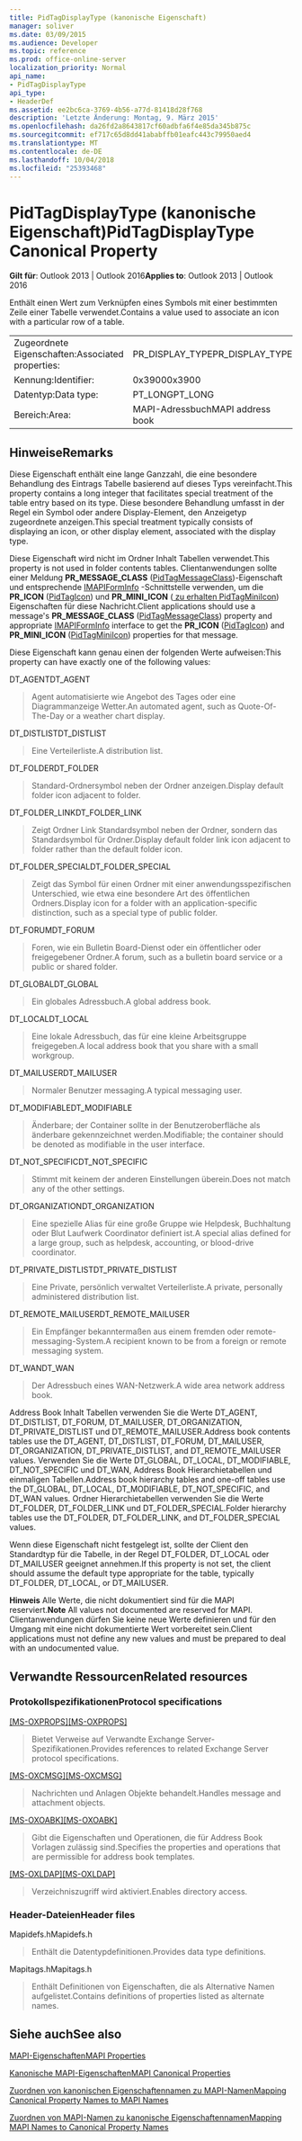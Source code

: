```yaml
---
title: PidTagDisplayType (kanonische Eigenschaft)
manager: soliver
ms.date: 03/09/2015
ms.audience: Developer
ms.topic: reference
ms.prod: office-online-server
localization_priority: Normal
api_name:
- PidTagDisplayType
api_type:
- HeaderDef
ms.assetid: ee2bc6ca-3769-4b56-a77d-81418d28f768
description: 'Letzte Änderung: Montag, 9. März 2015'
ms.openlocfilehash: da26fd2a8643817cf60adbfa6f4e85da345b875c
ms.sourcegitcommit: ef717c65d8dd41ababffb01eafc443c79950aed4
ms.translationtype: MT
ms.contentlocale: de-DE
ms.lasthandoff: 10/04/2018
ms.locfileid: "25393468"
---
```

# <a name="pidtagdisplaytype-canonical-property"></a><span data-ttu-id="1651a-103">PidTagDisplayType (kanonische Eigenschaft)</span><span class="sxs-lookup"><span data-stu-id="1651a-103">PidTagDisplayType Canonical Property</span></span>

  
  
<span data-ttu-id="1651a-104">**Gilt für**: Outlook 2013 | Outlook 2016</span><span class="sxs-lookup"><span data-stu-id="1651a-104">**Applies to**: Outlook 2013 | Outlook 2016</span></span> 
  
<span data-ttu-id="1651a-105">Enthält einen Wert zum Verknüpfen eines Symbols mit einer bestimmten Zeile einer Tabelle verwendet.</span><span class="sxs-lookup"><span data-stu-id="1651a-105">Contains a value used to associate an icon with a particular row of a table.</span></span> 
  
|||
|:-----|:-----|
|<span data-ttu-id="1651a-106">Zugeordnete Eigenschaften:</span><span class="sxs-lookup"><span data-stu-id="1651a-106">Associated properties:</span></span>  <br/> |<span data-ttu-id="1651a-107">PR_DISPLAY_TYPE</span><span class="sxs-lookup"><span data-stu-id="1651a-107">PR_DISPLAY_TYPE</span></span>  <br/> |
|<span data-ttu-id="1651a-108">Kennung:</span><span class="sxs-lookup"><span data-stu-id="1651a-108">Identifier:</span></span>  <br/> |<span data-ttu-id="1651a-109">0x3900</span><span class="sxs-lookup"><span data-stu-id="1651a-109">0x3900</span></span>  <br/> |
|<span data-ttu-id="1651a-110">Datentyp:</span><span class="sxs-lookup"><span data-stu-id="1651a-110">Data type:</span></span>  <br/> |<span data-ttu-id="1651a-111">PT_LONG</span><span class="sxs-lookup"><span data-stu-id="1651a-111">PT_LONG</span></span>  <br/> |
|<span data-ttu-id="1651a-112">Bereich:</span><span class="sxs-lookup"><span data-stu-id="1651a-112">Area:</span></span>  <br/> |<span data-ttu-id="1651a-113">MAPI-Adressbuch</span><span class="sxs-lookup"><span data-stu-id="1651a-113">MAPI address book</span></span>  <br/> |
   
## <a name="remarks"></a><span data-ttu-id="1651a-114">Hinweise</span><span class="sxs-lookup"><span data-stu-id="1651a-114">Remarks</span></span>

<span data-ttu-id="1651a-115">Diese Eigenschaft enthält eine lange Ganzzahl, die eine besondere Behandlung des Eintrags Tabelle basierend auf dieses Typs vereinfacht.</span><span class="sxs-lookup"><span data-stu-id="1651a-115">This property contains a long integer that facilitates special treatment of the table entry based on its type.</span></span> <span data-ttu-id="1651a-116">Diese besondere Behandlung umfasst in der Regel ein Symbol oder andere Display-Element, den Anzeigetyp zugeordnete anzeigen.</span><span class="sxs-lookup"><span data-stu-id="1651a-116">This special treatment typically consists of displaying an icon, or other display element, associated with the display type.</span></span> 
  
<span data-ttu-id="1651a-117">Diese Eigenschaft wird nicht im Ordner Inhalt Tabellen verwendet.</span><span class="sxs-lookup"><span data-stu-id="1651a-117">This property is not used in folder contents tables.</span></span> <span data-ttu-id="1651a-118">Clientanwendungen sollte einer Meldung **PR_MESSAGE_CLASS** ([PidTagMessageClass](pidtagmessageclass-canonical-property.md))-Eigenschaft und entsprechende [IMAPIFormInfo](imapiforminfoimapiprop.md) -Schnittstelle verwenden, um die **PR_ICON** ([PidTagIcon](pidtagicon-canonical-property.md)) und **PR_MINI_ICON** ([ zu erhalten PidTagMiniIcon](pidtagminiicon-canonical-property.md)) Eigenschaften für diese Nachricht.</span><span class="sxs-lookup"><span data-stu-id="1651a-118">Client applications should use a message's **PR_MESSAGE_CLASS** ([PidTagMessageClass](pidtagmessageclass-canonical-property.md)) property and appropriate [IMAPIFormInfo](imapiforminfoimapiprop.md) interface to get the **PR_ICON** ([PidTagIcon](pidtagicon-canonical-property.md)) and **PR_MINI_ICON** ([PidTagMiniIcon](pidtagminiicon-canonical-property.md)) properties for that message.</span></span> 
  
<span data-ttu-id="1651a-119">Diese Eigenschaft kann genau einen der folgenden Werte aufweisen:</span><span class="sxs-lookup"><span data-stu-id="1651a-119">This property can have exactly one of the following values:</span></span>
  
<span data-ttu-id="1651a-120">DT_AGENT</span><span class="sxs-lookup"><span data-stu-id="1651a-120">DT_AGENT</span></span> 
  
> <span data-ttu-id="1651a-121">Agent automatisierte wie Angebot des Tages oder eine Diagrammanzeige Wetter.</span><span class="sxs-lookup"><span data-stu-id="1651a-121">An automated agent, such as Quote-Of-The-Day or a weather chart display.</span></span>
    
<span data-ttu-id="1651a-122">DT_DISTLIST</span><span class="sxs-lookup"><span data-stu-id="1651a-122">DT_DISTLIST</span></span> 
  
> <span data-ttu-id="1651a-123">Eine Verteilerliste.</span><span class="sxs-lookup"><span data-stu-id="1651a-123">A distribution list.</span></span>
    
<span data-ttu-id="1651a-124">DT_FOLDER</span><span class="sxs-lookup"><span data-stu-id="1651a-124">DT_FOLDER</span></span> 
  
> <span data-ttu-id="1651a-125">Standard-Ordnersymbol neben der Ordner anzeigen.</span><span class="sxs-lookup"><span data-stu-id="1651a-125">Display default folder icon adjacent to folder.</span></span>
    
<span data-ttu-id="1651a-126">DT_FOLDER_LINK</span><span class="sxs-lookup"><span data-stu-id="1651a-126">DT_FOLDER_LINK</span></span> 
  
> <span data-ttu-id="1651a-127">Zeigt Ordner Link Standardsymbol neben der Ordner, sondern das Standardsymbol für Ordner.</span><span class="sxs-lookup"><span data-stu-id="1651a-127">Display default folder link icon adjacent to folder rather than the default folder icon.</span></span>
    
<span data-ttu-id="1651a-128">DT_FOLDER_SPECIAL</span><span class="sxs-lookup"><span data-stu-id="1651a-128">DT_FOLDER_SPECIAL</span></span> 
  
> <span data-ttu-id="1651a-129">Zeigt das Symbol für einen Ordner mit einer anwendungsspezifischen Unterschied, wie etwa eine besondere Art des öffentlichen Ordners.</span><span class="sxs-lookup"><span data-stu-id="1651a-129">Display icon for a folder with an application-specific distinction, such as a special type of public folder.</span></span>
    
<span data-ttu-id="1651a-130">DT_FORUM</span><span class="sxs-lookup"><span data-stu-id="1651a-130">DT_FORUM</span></span> 
  
> <span data-ttu-id="1651a-131">Foren, wie ein Bulletin Board-Dienst oder ein öffentlicher oder freigegebener Ordner.</span><span class="sxs-lookup"><span data-stu-id="1651a-131">A forum, such as a bulletin board service or a public or shared folder.</span></span>
    
<span data-ttu-id="1651a-132">DT_GLOBAL</span><span class="sxs-lookup"><span data-stu-id="1651a-132">DT_GLOBAL</span></span> 
  
> <span data-ttu-id="1651a-133">Ein globales Adressbuch.</span><span class="sxs-lookup"><span data-stu-id="1651a-133">A global address book.</span></span>
    
<span data-ttu-id="1651a-134">DT_LOCAL</span><span class="sxs-lookup"><span data-stu-id="1651a-134">DT_LOCAL</span></span> 
  
> <span data-ttu-id="1651a-135">Eine lokale Adressbuch, das für eine kleine Arbeitsgruppe freigegeben.</span><span class="sxs-lookup"><span data-stu-id="1651a-135">A local address book that you share with a small workgroup.</span></span>
    
<span data-ttu-id="1651a-136">DT_MAILUSER</span><span class="sxs-lookup"><span data-stu-id="1651a-136">DT_MAILUSER</span></span> 
  
> <span data-ttu-id="1651a-137">Normaler Benutzer messaging.</span><span class="sxs-lookup"><span data-stu-id="1651a-137">A typical messaging user.</span></span>
    
<span data-ttu-id="1651a-138">DT_MODIFIABLE</span><span class="sxs-lookup"><span data-stu-id="1651a-138">DT_MODIFIABLE</span></span> 
  
> <span data-ttu-id="1651a-139">Änderbare; der Container sollte in der Benutzeroberfläche als änderbare gekennzeichnet werden.</span><span class="sxs-lookup"><span data-stu-id="1651a-139">Modifiable; the container should be denoted as modifiable in the user interface.</span></span>
    
<span data-ttu-id="1651a-140">DT_NOT_SPECIFIC</span><span class="sxs-lookup"><span data-stu-id="1651a-140">DT_NOT_SPECIFIC</span></span> 
  
> <span data-ttu-id="1651a-141">Stimmt mit keinem der anderen Einstellungen überein.</span><span class="sxs-lookup"><span data-stu-id="1651a-141">Does not match any of the other settings.</span></span>
    
<span data-ttu-id="1651a-142">DT_ORGANIZATION</span><span class="sxs-lookup"><span data-stu-id="1651a-142">DT_ORGANIZATION</span></span> 
  
> <span data-ttu-id="1651a-143">Eine spezielle Alias für eine große Gruppe wie Helpdesk, Buchhaltung oder Blut Laufwerk Coordinator definiert ist.</span><span class="sxs-lookup"><span data-stu-id="1651a-143">A special alias defined for a large group, such as helpdesk, accounting, or blood-drive coordinator.</span></span>
    
<span data-ttu-id="1651a-144">DT_PRIVATE_DISTLIST</span><span class="sxs-lookup"><span data-stu-id="1651a-144">DT_PRIVATE_DISTLIST</span></span> 
  
> <span data-ttu-id="1651a-145">Eine Private, persönlich verwaltet Verteilerliste.</span><span class="sxs-lookup"><span data-stu-id="1651a-145">A private, personally administered distribution list.</span></span>
    
<span data-ttu-id="1651a-146">DT_REMOTE_MAILUSER</span><span class="sxs-lookup"><span data-stu-id="1651a-146">DT_REMOTE_MAILUSER</span></span> 
  
> <span data-ttu-id="1651a-147">Ein Empfänger bekanntermaßen aus einem fremden oder remote-messaging-System.</span><span class="sxs-lookup"><span data-stu-id="1651a-147">A recipient known to be from a foreign or remote messaging system.</span></span>
    
<span data-ttu-id="1651a-148">DT_WAN</span><span class="sxs-lookup"><span data-stu-id="1651a-148">DT_WAN</span></span> 
  
> <span data-ttu-id="1651a-149">Der Adressbuch eines WAN-Netzwerk.</span><span class="sxs-lookup"><span data-stu-id="1651a-149">A wide area network address book.</span></span>
    
<span data-ttu-id="1651a-150">Address Book Inhalt Tabellen verwenden Sie die Werte DT_AGENT, DT_DISTLIST, DT_FORUM, DT_MAILUSER, DT_ORGANIZATION, DT_PRIVATE_DISTLIST und DT_REMOTE_MAILUSER.</span><span class="sxs-lookup"><span data-stu-id="1651a-150">Address book contents tables use the DT_AGENT, DT_DISTLIST, DT_FORUM, DT_MAILUSER, DT_ORGANIZATION, DT_PRIVATE_DISTLIST, and DT_REMOTE_MAILUSER values.</span></span> <span data-ttu-id="1651a-151">Verwenden Sie die Werte DT_GLOBAL, DT_LOCAL, DT_MODIFIABLE, DT_NOT_SPECIFIC und DT_WAN, Address Book Hierarchietabellen und einmaligen Tabellen.</span><span class="sxs-lookup"><span data-stu-id="1651a-151">Address book hierarchy tables and one-off tables use the DT_GLOBAL, DT_LOCAL, DT_MODIFIABLE, DT_NOT_SPECIFIC, and DT_WAN values.</span></span> <span data-ttu-id="1651a-152">Ordner Hierarchietabellen verwenden Sie die Werte DT_FOLDER, DT_FOLDER_LINK und DT_FOLDER_SPECIAL.</span><span class="sxs-lookup"><span data-stu-id="1651a-152">Folder hierarchy tables use the DT_FOLDER, DT_FOLDER_LINK, and DT_FOLDER_SPECIAL values.</span></span> 
  
<span data-ttu-id="1651a-153">Wenn diese Eigenschaft nicht festgelegt ist, sollte der Client den Standardtyp für die Tabelle, in der Regel DT_FOLDER, DT_LOCAL oder DT_MAILUSER geeignet annehmen.</span><span class="sxs-lookup"><span data-stu-id="1651a-153">If this property is not set, the client should assume the default type appropriate for the table, typically DT_FOLDER, DT_LOCAL, or DT_MAILUSER.</span></span> 
  
 <span data-ttu-id="1651a-154">**Hinweis** Alle Werte, die nicht dokumentiert sind für die MAPI reserviert.</span><span class="sxs-lookup"><span data-stu-id="1651a-154">**Note** All values not documented are reserved for MAPI.</span></span> <span data-ttu-id="1651a-155">Clientanwendungen dürfen Sie keine neue Werte definieren und für den Umgang mit eine nicht dokumentierte Wert vorbereitet sein.</span><span class="sxs-lookup"><span data-stu-id="1651a-155">Client applications must not define any new values and must be prepared to deal with an undocumented value.</span></span> 
  
## <a name="related-resources"></a><span data-ttu-id="1651a-156">Verwandte Ressourcen</span><span class="sxs-lookup"><span data-stu-id="1651a-156">Related resources</span></span>

### <a name="protocol-specifications"></a><span data-ttu-id="1651a-157">Protokollspezifikationen</span><span class="sxs-lookup"><span data-stu-id="1651a-157">Protocol specifications</span></span>

<span data-ttu-id="1651a-158">[[MS-OXPROPS]](https://msdn.microsoft.com/library/f6ab1613-aefe-447d-a49c-18217230b148%28Office.15%29.aspx)</span><span class="sxs-lookup"><span data-stu-id="1651a-158">[[MS-OXPROPS]](https://msdn.microsoft.com/library/f6ab1613-aefe-447d-a49c-18217230b148%28Office.15%29.aspx)</span></span>
  
> <span data-ttu-id="1651a-159">Bietet Verweise auf Verwandte Exchange Server-Spezifikationen.</span><span class="sxs-lookup"><span data-stu-id="1651a-159">Provides references to related Exchange Server protocol specifications.</span></span>
    
<span data-ttu-id="1651a-160">[[MS-OXCMSG]](https://msdn.microsoft.com/library/7fd7ec40-deec-4c06-9493-1bc06b349682%28Office.15%29.aspx)</span><span class="sxs-lookup"><span data-stu-id="1651a-160">[[MS-OXCMSG]](https://msdn.microsoft.com/library/7fd7ec40-deec-4c06-9493-1bc06b349682%28Office.15%29.aspx)</span></span>
  
> <span data-ttu-id="1651a-161">Nachrichten und Anlagen Objekte behandelt.</span><span class="sxs-lookup"><span data-stu-id="1651a-161">Handles message and attachment objects.</span></span>
    
<span data-ttu-id="1651a-162">[[MS-OXOABK]](https://msdn.microsoft.com/library/f4cf9b4c-9232-4506-9e71-2270de217614%28Office.15%29.aspx)</span><span class="sxs-lookup"><span data-stu-id="1651a-162">[[MS-OXOABK]](https://msdn.microsoft.com/library/f4cf9b4c-9232-4506-9e71-2270de217614%28Office.15%29.aspx)</span></span>
  
> <span data-ttu-id="1651a-163">Gibt die Eigenschaften und Operationen, die für Address Book Vorlagen zulässig sind.</span><span class="sxs-lookup"><span data-stu-id="1651a-163">Specifies the properties and operations that are permissible for address book templates.</span></span>
    
<span data-ttu-id="1651a-164">[[MS-OXLDAP]](https://msdn.microsoft.com/library/727c090a-f05c-4eed-94aa-565724cfc550%28Office.15%29.aspx)</span><span class="sxs-lookup"><span data-stu-id="1651a-164">[[MS-OXLDAP]](https://msdn.microsoft.com/library/727c090a-f05c-4eed-94aa-565724cfc550%28Office.15%29.aspx)</span></span>
  
> <span data-ttu-id="1651a-165">Verzeichniszugriff wird aktiviert.</span><span class="sxs-lookup"><span data-stu-id="1651a-165">Enables directory access.</span></span>
    
### <a name="header-files"></a><span data-ttu-id="1651a-166">Header-Dateien</span><span class="sxs-lookup"><span data-stu-id="1651a-166">Header files</span></span>

<span data-ttu-id="1651a-167">Mapidefs.h</span><span class="sxs-lookup"><span data-stu-id="1651a-167">Mapidefs.h</span></span>
  
> <span data-ttu-id="1651a-168">Enthält die Datentypdefinitionen.</span><span class="sxs-lookup"><span data-stu-id="1651a-168">Provides data type definitions.</span></span>
    
<span data-ttu-id="1651a-169">Mapitags.h</span><span class="sxs-lookup"><span data-stu-id="1651a-169">Mapitags.h</span></span>
  
> <span data-ttu-id="1651a-170">Enthält Definitionen von Eigenschaften, die als Alternative Namen aufgelistet.</span><span class="sxs-lookup"><span data-stu-id="1651a-170">Contains definitions of properties listed as alternate names.</span></span>
    
## <a name="see-also"></a><span data-ttu-id="1651a-171">Siehe auch</span><span class="sxs-lookup"><span data-stu-id="1651a-171">See also</span></span>



[<span data-ttu-id="1651a-172">MAPI-Eigenschaften</span><span class="sxs-lookup"><span data-stu-id="1651a-172">MAPI Properties</span></span>](mapi-properties.md)
  
[<span data-ttu-id="1651a-173">Kanonische MAPI-Eigenschaften</span><span class="sxs-lookup"><span data-stu-id="1651a-173">MAPI Canonical Properties</span></span>](mapi-canonical-properties.md)
  
[<span data-ttu-id="1651a-174">Zuordnen von kanonischen Eigenschaftennamen zu MAPI-Namen</span><span class="sxs-lookup"><span data-stu-id="1651a-174">Mapping Canonical Property Names to MAPI Names</span></span>](mapping-canonical-property-names-to-mapi-names.md)
  
[<span data-ttu-id="1651a-175">Zuordnen von MAPI-Namen zu kanonische Eigenschaftennamen</span><span class="sxs-lookup"><span data-stu-id="1651a-175">Mapping MAPI Names to Canonical Property Names</span></span>](mapping-mapi-names-to-canonical-property-names.md)

